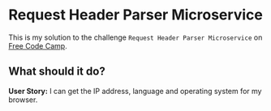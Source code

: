 # Request Header Parser Microservice

This is my solution to the challenge `Request Header Parser Microservice` on [Free Code Camp]("http://www.freecodecamp.com/").

## What should it do?

**User Story:** I can get the IP address, language and operating system for my browser.
